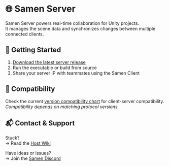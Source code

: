 # 🌐 Samen Server

Samen Server powers real-time collaboration for Unity projects.  
It manages the scene data and synchronizes changes between multiple connected clients.

## 🚀 Getting Started

1. [Download the latest server release](https://github.com/Samen-Unity/samen-host/releases)  
2. Run the executable or build from source  
3. Share your server IP with teammates using the Samen Client  

## 🔌 Compatibility

Check the current [version compatibility chart](https://github.com/Samen-Unity#-version-compatibility) for client-server compatibility.  
*Compatibility depends on matching protocol versions.*

## 📬 Contact & Support
Stuck?  
→ Read the [Host Wiki](https://github.com/Samen-Unity/samen-host/wiki)

Have ideas or issues?  
→ Join the [Samen Discord](https://discord.gg/2W5ndZPGf9)  
